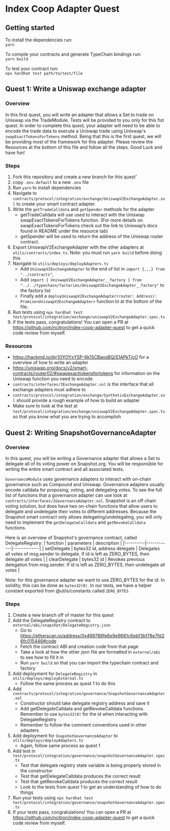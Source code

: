 # Index Coop Adapter Quest

## Getting started
To install the dependencies run:  
`yarn`

To compile your contracts and generate TypeChain bindings run:  
`yarn build`

To test your contract run:  
`npx hardhat test path/to/test/file`

## Quest 1: Write a Uniswap exchange adapter
### Overview
In this first quest, you will write an adapter that allows a Set to trade on Uniswap via the TradeModule. Tests will be provided to you only for this fist quest. In order to complete this quest, your adapter will need to be able to encode the trade data to execute a Uniswap trade using Uniswap's `swapExactTokensForTokens` method. Being that this is the first quest, we will be providing most of the framework for this adapter. Please review the Resources at the bottom of this file and follow all the steps. Good Luck and have fun! 

### Steps
1. Fork this repository and create a new branch for this quest'
2. copy `.env.default` to a new `.env` file
3. Run `yarn` to install dependencies
4. Navigate to `contracts/protocol/integration/exchange/UniswapV2ExchangeAdapter.sol` to create your smart contract adapter.
5. Write the `getTradeCalldata` and `getSpender` methods for the adapter
    - getTradeCalldata will use used to interact with the Uniswap swapExactTokensForTokens function. 
    (For more details on swapExactTokensForTokens check out the link to Uniswap’s docs found in README under the resource tab)
    - getSpender will be used to return the address of the Uniswap router contract. 
6. Export UniswapV2ExchangeAdapter with the other adapters at `utils/contracts/index.ts`. Note: you must run `yarn build` before doing this
7. Navigate to `utils/deploys/deployAdapters.ts`
    - Add `UniswapV2ExchangeAdapter` to the end of list in `import {,,,} from "../contracts"`, 
    - Add `import { UniswapV2ExchangeAdapter__factory } from "../../typechain/factories/UniswapV2ExchangeAdapter__factory"` to the factory list 
    - Finally add a `deployUniswapV2ExchangeAdapter(router: Address): Promise<UniswapV2ExchangeAdapter>` function to at the bottom of the file. 
8. Run tests using `npx hardhat test test/protocol/integration/exchange/uniswapV2ExchangeAdapter.spec.ts`
9. If the tests pass, congratulations! You can open a PR at https://github.com/ncitron/index-coop-adapter-quest to get a quick code review from myself.


### Resources
- https://hackmd.io/@r1OYOYxYSP-6k15CBaosBQ/S1APkTjcO for a overview of how to write an adapter
- https://uniswap.org/docs/v2/smart-contracts/router02/#swapexacttokensfortokens for information on the Uniswap function you need to encode
- `contracts/interfaces/IExchangeAdapter.sol` is the interface that all exchange adapters must adhere to
- `contracts/protocol/integration/exchange/SynthetixExchangeAdapter.sol` should provide a rough example of how to build an adapter
- Make sure to look at the test at `test/protocol/integration/exchange/uniswapV2ExchangeAdapter.spec.ts` so that you know what you are trying to accomplish

## Quest 2: Writing SnapshotGovernanceAdapter
### Overview
In this quest, you will be writing a Governance adapter that allows a Set to delegate all of its voting power on Snapshot.org. You will be responsible for writing the entire smart contract and all associated tests.

`GovernanceModule` uses governance adapters to interact with on-chain governance such as Compound and Uniswap. Governance adapters usually encode calldata for proposing, voting, and delegating votes. To see the full list of functions that a governance adapter can use look at `contracts/interfaces/IGovernanceAdapter.sol`. Snapshot is an off chain voting solution, but does have two on-chain functions that allow users to delegate and undelegate their votes to different addresses. Because the Snapshot smart contract only allows delegating/undelegating, you will only need to implement the `getDelegateCalldata` and `getRevokeCalldata` functions.

Here is an overview of Snapshot's governance contract, called DelegateRegistry:
| function | parameters | description |
|----------|------------|-------------|
| setDelegate | bytes32 id, address delegate | Delegates all votes of msg.sender to delegate. If id is left as ZERO_BYTES, then delegate all votes |
| clearDelegate | bytes32 id | Revokes previous delegation from msg.sender. If id is left as ZERO_BYTES, then undelegate all votes |

Note: for this governance adapter we want to use ZERO_BYTES for the id. In solidity, this can be done as `bytes32(0)`. In our tests, we have a helper constant exported from @utils/constants called `ZERO_BYTES`

### Steps
1. Create a new branch off of master for this quest
2. Add the DelegateRegistry contract to `external/abi/snapshot/DelegateRegistry.json`
    - Go to https://etherscan.io/address/0x469788fe6e9e9681c6ebf3bf78e7fd26fc015446#code
    - Fetch the contract ABI and creation code from that page
    - Take a look at how the other json file are formatted in `external/abi` to see how to fill it in
    - Run `yarn build` so that you can import the typechain contract and factory
3. Add deployment for `DelegateRegistry` in `utils/deploys/deployExternal.ts`
    - Follow the same process as quest 1 to do this
4. Add `contracts/protocol/integration/governance/SnapshotGovernanceAdapter.sol`
    - Constructor should take delegate registry address and save it
    - Add getDelegateCalldata and getRevokeCalldata functions. Remember to use `bytes32(0)` for the id when interacting with DelegateRegistry
    - Remember to follow the comment conventions used in other adapters
5. Add deployment for `SnapshotGovernanceAdapter` to `utils/deploys/deployAdapters.ts`
    - Again, follow same process as quest 1
6. Add test in `test/protocol/integration/governance/snapshotGovernanceAdapter.spec.ts`
    - Test that delegate registry state variable is being properly stored in the constructor
    - Test that getDelegateCalldata produces the correct result
    - Test that getRevokeCalldata produces the correct result
    - Look to the tests from quest 1 to get an understanding of how to do things
7. Run your tests using `npx hardhat test test/protocol/integration/governance/snapshotGovernanceAdapter.spec.ts`
8. If your tests pass, congratulations! You can open a PR at https://github.com/ncitron/index-coop-adapter-quest to get a quick code review from myself.